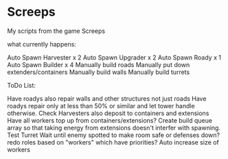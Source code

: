 # Screeps

My scripts from the game Screeps

what currently happens:

Auto Spawn Harvester x 2
Auto Spawn Upgrader x 2
Auto Spawn Roady x 1
Auto Spawn Builder x 4
Manually build roads
Manually put down extenders/containers
Manually build walls
Manually build turrets

ToDo List:

Have roadys also repair walls and other structures not just roads
Have roadys repair only at less than 50% or similar and let tower handle otherwise.
Check Harvesters also deposit to containers and extensions
Have all workers top up from containers/extensions?
Create build queue array so that taking energy from extensions doesn't interfer with spawning.
Test Turret
Wait until enemy spotted to make room safe or defenses down?
redo roles based on "workers" which have priorities?
Auto increase size of workers